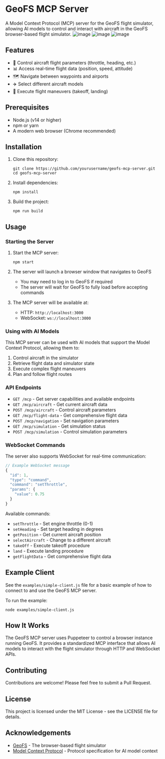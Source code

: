 # GeoFS MCP Server

A Model Context Protocol (MCP) server for the GeoFS flight simulator, allowing AI models to control and interact with aircraft in the GeoFS browser-based flight simulator.
![image](https://github.com/user-attachments/assets/9b9f8c68-10c1-43b5-b040-f9b7740c04cd)
![image](https://github.com/user-attachments/assets/611c64f4-1b88-4e86-b289-adfcb12dc97d)
![image](https://github.com/user-attachments/assets/c713ff6d-7188-4a22-99a6-4673fc9d25f0)

## Features

- 🛫 Control aircraft flight parameters (throttle, heading, etc.)
- 📊 Access real-time flight data (position, speed, attitude)
- 🗺️ Navigate between waypoints and airports
- ✈️ Select different aircraft models
- 🔄 Execute flight maneuvers (takeoff, landing)

## Prerequisites

- Node.js (v14 or higher)
- npm or yarn
- A modern web browser (Chrome recommended)

## Installation

1. Clone this repository:
   ```
   git clone https://github.com/yourusername/geofs-mcp-server.git
   cd geofs-mcp-server
   ```

2. Install dependencies:
   ```
   npm install
   ```

3. Build the project:
   ```
   npm run build
   ```

## Usage

### Starting the Server

1. Start the MCP server:
   ```
   npm start
   ```

2. The server will launch a browser window that navigates to GeoFS
   - You may need to log in to GeoFS if required
   - The server will wait for GeoFS to fully load before accepting commands

3. The MCP server will be available at:
   - HTTP: `http://localhost:3000`
   - WebSocket: `ws://localhost:3000`

### Using with AI Models

This MCP server can be used with AI models that support the Model Context Protocol, allowing them to:

1. Control aircraft in the simulator
2. Retrieve flight data and simulator state
3. Execute complex flight maneuvers
4. Plan and follow flight routes

### API Endpoints

- `GET /mcp` - Get server capabilities and available endpoints
- `GET /mcp/aircraft` - Get current aircraft data
- `POST /mcp/aircraft` - Control aircraft parameters
- `GET /mcp/flight-data` - Get comprehensive flight data
- `POST /mcp/navigation` - Set navigation parameters
- `GET /mcp/simulation` - Get simulation status
- `POST /mcp/simulation` - Control simulation parameters

### WebSocket Commands

The server also supports WebSocket for real-time communication:

```javascript
// Example WebSocket message
{
  "id": 1,
  "type": "command",
  "command": "setThrottle",
  "params": {
    "value": 0.75
  }
}
```

Available commands:
- `setThrottle` - Set engine throttle (0-1)
- `setHeading` - Set target heading in degrees
- `getPosition` - Get current aircraft position
- `selectAircraft` - Change to a different aircraft
- `takeOff` - Execute takeoff procedure
- `land` - Execute landing procedure
- `getFlightData` - Get comprehensive flight data

## Example Client

See the `examples/simple-client.js` file for a basic example of how to connect to and use the GeoFS MCP server.

To run the example:
```
node examples/simple-client.js
```

## How It Works

The GeoFS MCP server uses Puppeteer to control a browser instance running GeoFS. It provides a standardized MCP interface that allows AI models to interact with the flight simulator through HTTP and WebSocket APIs.

## Contributing

Contributions are welcome! Please feel free to submit a Pull Request.

## License

This project is licensed under the MIT License - see the LICENSE file for details.

## Acknowledgements

- [GeoFS](https://www.geo-fs.com/) - The browser-based flight simulator
- [Model Context Protocol](https://github.com/modelcontextprotocol/mcp) - Protocol specification for AI model context
